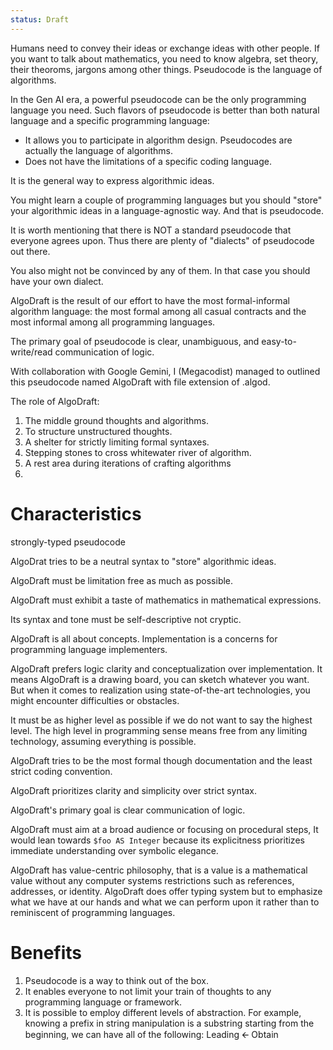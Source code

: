 ```yaml
---
status: Draft
---
```

Humans need to convey their ideas or exchange ideas with other people. If you want to talk about mathematics, you need to know algebra, set theory, their theoroms, jargons among other things. Pseudocode is the language of algorithms.

In the Gen AI era, a powerful pseudocode can be the only programming language you need. Such flavors of pseudocode is better than both natural language and a specific programming language:

* It allows you to participate in algorithm design. Pseudocodes are actually the language of algorithms.
* Does not have the limitations of a specific coding language.

It is the general way to express algorithmic ideas.

You might learn a couple of programming languages but you should "store" your algorithmic ideas in a language-agnostic way. And that is pseudocode.

It is worth mentioning that there is NOT a standard pseudocode that everyone agrees upon. Thus there are plenty of "dialects" of pseudocode out there.

You also might not be convinced by any of them. In that case you should have your own dialect. 

AlgoDraft is the result of our effort to have the most formal-informal algorithm language: the most formal among all casual contracts and the most informal among all programming languages.

The primary goal of pseudocode is clear, unambiguous, and easy-to-write/read communication of logic.

With collaboration with Google Gemini, I (Megacodist) managed to outlined this pseudocode named AlgoDraft with file extension of .algod.

The role of AlgoDraft:
1. The middle ground thoughts and algorithms.
2. To structure unstructured thoughts.
3. A shelter for strictly limiting formal syntaxes.
4. Stepping stones to cross whitewater river of algorithm.
5. A rest area during iterations of crafting algorithms
6. 
# Characteristics

strongly-typed pseudocode

AlgoDrat tries to be a neutral syntax to "store" algorithmic ideas.

AlgoDraft must be limitation free as much as possible.

AlgoDraft must exhibit a taste of mathematics in mathematical expressions.

Its syntax and tone must be self-descriptive not cryptic.

AlgoDraft is all about concepts. Implementation is a concerns for programming language implementers.

AlgoDraft prefers logic clarity and conceptualization over implementation. It means AlgoDraft is a drawing board, you can sketch whatever you want. But when it comes to realization using state-of-the-art technologies, you might encounter difficulties or obstacles.

It must be as higher level as possible if we do not want to say the highest level. The high level in programming sense means free from any limiting technology, assuming everything is possible.

AlgoDraft tries to be the most formal though documentation and the least strict coding convention.

AlgoDraft prioritizes clarity and simplicity over strict syntax.

AlgoDraft's primary goal is clear communication of logic.

AlgoDraft must aim at a broad audience or focusing on procedural steps, It would lean towards `$foo AS Integer` because its explicitness prioritizes immediate understanding over symbolic elegance.

AlgoDraft has value-centric philosophy, that is a value is a mathematical value without any computer systems restrictions such as references, addresses, or identity. AlgoDraft does offer typing system but to emphasize what we have at our hands and what we can perform upon it rather than to reminiscent of programming languages.
# Benefits
1.	Pseudocode is a way to think out of the box.
2.	It enables everyone to not limit your train of thoughts to any programming language or framework.
3.	It is possible to employ different levels of abstraction. For example, knowing a prefix in string manipulation is a substring starting from the beginning, we can have all of the following:
Leading 🡨 Obtain